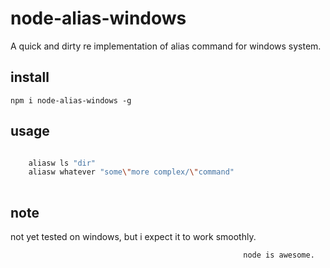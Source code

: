 # node-alias-windows

A quick and dirty re implementation of alias command for windows system.

## install

```npm i node-alias-windows -g```

## usage

```bash

    aliasw ls "dir"
    aliasw whatever "some\"more complex/\"command"
    

```

## note

not yet tested on windows, but i expect it to work smoothly.



                                                        node is awesome.
